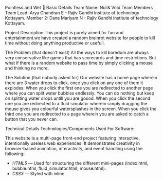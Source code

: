 Pointless and Wet 🎯
Basic Details
Team Name: Null& Void
Team Members
Team Lead: Arya Chandran E - Rajiv Gandhi institute of technology Kottayam.
Member 2: Dana Mariyam N - Rajiv Gandhi institute of technology Kottayam.

Project Description
This project is purely aimed for fun and entertainment.we have created a random brainrot website for people to kill time without doing anything productive or usefull.

The Problem (that doesn't exist)
All the ways to kill boredom are always very conservative like games that has scorecards and time restrictions. But what if there is a random website to pass time by simply clicking a mouse and thinking no more.

The Solution (that nobody asked for)
Our website has a home page wherein there are 3 water drops to click. once you click on any one of them it explodes.
When you click the first one you are redirected to another page where you can split water bubbles endlessly. You can do nothing but keep on splitting water drops untill you are goood.
When you click the second one you are redirected to a fluid simulator wherein simply dragging the mouse gives you colourful watersplashes in the screen. 
When you click the third one you are redirected to a page wherein you are asked to catch a button that you never can.

Technical Details
Technologies/Components Used
For Software:

This website is a multi-page front-end project featuring interactive, intentionally useless web experiences. It demonstrates creativity in browser-based animation, interactivity, and event handling using the following:

* *HTML5* — Used for structuring the different mini-pages (index.html, bubble.html, fluid_simulator.html, mouse.html).
* *CSS3* — Styled with inline <style> tags using gradients, shadows, transitions, and absolute positioning.
* *Vanilla JavaScript* — Handles all interactivity and animation logic. No external libraries or frameworks are used.

 *Page-wise Breakdown*

#### index.html — Home Page

* Displays a playful, stylized UI inspired by Studio Ghibli.
* Buttons link to different pages of the project.
* Basic flexbox for layout and hover animations.

#### bubble.html — Repelling Button Game

* A button repels away from the cursor using trigonometric vector math and DOM manipulation.
* Uses mousemove events to track user movement.
* Edge-detection triggers a "shake" animation when the button is cornered.

#### fluid_simulator.html — Fake Fluid Swirl

* Particle system rendered on a full-screen <canvas>.
* On mousemove or touchmove, colorful particles are spawned and move with a decaying velocity, simulating a fluid effect.
* Uses RGBA and globalAlpha to create fading trails.
* No physics engine — all behavior is simulated manually.

#### mouse.html — (Pending your code to describe this)

[Languages used]NIL
[Frameworks used]HTML5,CSS3, Vanilla Javascript

Project Documentation
For Software:

Screenshots (Add at least 3)
![Screenshot1](https://raw.githubusercontent.com/aryachndrn/Useless_project1/refs/heads/main/Screenshot%202025-08-02%20063728.png) This is our homepage wherein you get a new brainrot everytime you click the droplet
![Screenshot2](https://raw.githubusercontent.com/aryachndrn/Useless_project1/refs/heads/main/Screenshot%202025-08-02%20063756.png)This is our bubble game wherein with every tap on the bubble you cut it into two halves.
![Screenshot3](https://raw.githubusercontent.com/aryachndrn/Useless_project1/refs/heads/main/Screenshot%202025-08-02%20063851.png) This is our fluid simulator that splashes colours over your screeneverytime you drag your mouse
